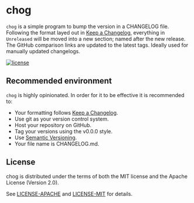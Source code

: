 # chog

`chog` is a simple program to bump the version in a CHANGELOG file. Following
the format layed out in [Keep a Changelog], everything in `Unreleased` will be
moved into a new section; named after the new release. The GitHub comparison
links are updated to the latest tags. Ideally used for manually updated
changelogs.

[![license](https://img.shields.io/crates/l/chog.svg)](#license)

## Recommended environment

`chog` is highly opinionated. In order for it to be effective it is recommended
to:

- Your formatting follows [Keep a Changelog].
- Use git as your version control system.
- Host your repository on GitHub.
- Tag your versions using the v0.0.0 style.
- Use [Semantic Versioning](https://semver.org/).
- Your file name is CHANGELOG.md.

## License

chog is distributed under the terms of both the MIT license and the
Apache License (Version 2.0).

See [LICENSE-APACHE](LICENSE-APACHE) and [LICENSE-MIT](LICENSE-MIT) for details.

[Keep a Changelog]: https://keepachangelog.com/en/1.0.0/
